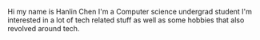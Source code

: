 Hi my name is Hanlin Chen
I'm a Computer science undergrad student
I'm interested in a lot of tech related stuff as well as some hobbies that also revolved around tech.
